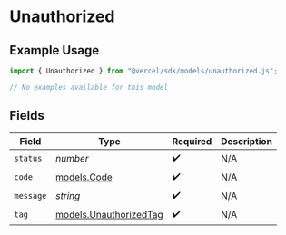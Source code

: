 # Unauthorized

## Example Usage

```typescript
import { Unauthorized } from "@vercel/sdk/models/unauthorized.js";

// No examples available for this model
```

## Fields

| Field                                                  | Type                                                   | Required                                               | Description                                            |
| ------------------------------------------------------ | ------------------------------------------------------ | ------------------------------------------------------ | ------------------------------------------------------ |
| `status`                                               | *number*                                               | :heavy_check_mark:                                     | N/A                                                    |
| `code`                                                 | [models.Code](../models/code.md)                       | :heavy_check_mark:                                     | N/A                                                    |
| `message`                                              | *string*                                               | :heavy_check_mark:                                     | N/A                                                    |
| `tag`                                                  | [models.UnauthorizedTag](../models/unauthorizedtag.md) | :heavy_check_mark:                                     | N/A                                                    |